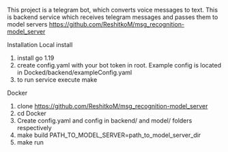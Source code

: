 This project is a telegram bot, which converts voice messages to text. This is backend service which receives telegram messages and passes them to model servers https://github.com/ReshitkoM/msg_recognition-model_server 

Installation
Local install
1) install go 1.19
2) create config.yaml with your bot token in root. Example config is located in Docked/backend/exampleConfig.yaml
3) to run service execute make

Docker
1) clone https://github.com/ReshitkoM/msg_recognition-model_server
2) cd Docker
3) Create config.yaml and config in backend/ and model/ folders respectively
4) make build PATH_TO_MODEL_SERVER=path_to_model_server_dir
5) make run
